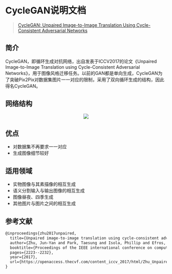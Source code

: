 # CycleGAN说明文档

> [CycleGAN: Unpaired Image-to-Image Translation Using Cycle-Consistent Adversarial Networks](https://openaccess.thecvf.com/content_iccv_2017/html/Zhu_Unpaired_Image-To-Image_Translation_ICCV_2017_paper.html)

<!-- [ALGORITHM] -->

## 简介
CycleGAN，即循环生成对抗网络，出自发表于ICCV2017的论文《Unpaired Image-to-Image Translation using Cycle-Consistent Adversarial Networks》，用于图像风格迁移任务。以前的GAN都是单向生成，CycleGAN为了突破Pix2Pix对数据集图片一一对应的限制，采用了双向循环生成的结构，因此得名CycleGAN。

## 网络结构

<!-- [IMAGE] -->
<div align=center>
<img src="https://user-images.githubusercontent.com/28132635/143049598-23c24d98-7a64-4ab3-a9ba-351db6a0a53d.JPG" />
</div>

## 优点
- 对数据集不再要求一一对应
- 生成图像细节较好

## 适用领域
- 实物图像与其素描像的相互生成
- 语义分割输入与输出图像的相互生成
- 图像昼夜、四季生成
- 其他图片与图片之间的相互生成

## 参考文献

```latex
@inproceedings{zhu2017unpaired,
  title={Unpaired image-to-image translation using cycle-consistent adversarial networks},
  author={Zhu, Jun-Yan and Park, Taesung and Isola, Phillip and Efros, Alexei A},
  booktitle={Proceedings of the IEEE international conference on computer vision},
  pages={2223--2232},
  year={2017},
  url={https://openaccess.thecvf.com/content_iccv_2017/html/Zhu_Unpaired_Image-To-Image_Translation_ICCV_2017_paper.html},
}
```
